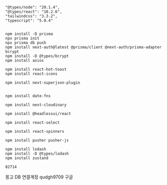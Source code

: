    "@types/node": "20.1.4",
    "@types/react": "18.2.6",
    "tailwindcss": "3.3.2",
    "typescript": "5.0.4"


    npm install -D prisma
    npx prisma init
    npx prisma db push
    npm install next-auth@latest @prisma/client @next-auth/prisma-adapter bcrypt
    npm install -D @types/bcrypt
    npm install axios

    npm install react-hot-toast
    npm install react-icons

    npm install next-superjson-plugin


    npm install date-fns

    npm install next-cloudinary

    npm install @headlessui/react

    npm install react-select

    npm install react-spinners

    npm install pusher pusher-js

    npm install lodash
    npm install -D @types/lodash
    npm install zustand

    82714


몽고 DB 연결계정 qudgh9709 구글
